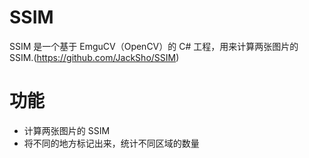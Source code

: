 # SSIM

SSIM 是一个基于 EmguCV（OpenCV）的 C# 工程，用来计算两张图片的 SSIM.(https://github.com/JackSho/SSIM)

# 功能

  - 计算两张图片的 SSIM
  - 将不同的地方标记出来，统计不同区域的数量
